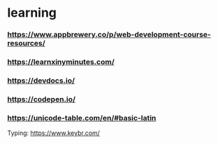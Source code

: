 # learning
### https://www.appbrewery.co/p/web-development-course-resources/
### https://learnxinyminutes.com/
### https://devdocs.io/
### https://codepen.io/
### https://unicode-table.com/en/#basic-latin

Typing:
https://www.keybr.com/
